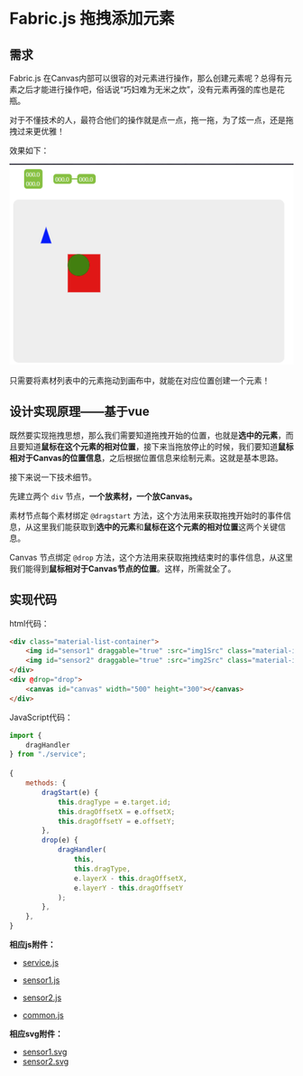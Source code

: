 # Fabric.js 拖拽添加元素

## 需求

Fabric.js 在Canvas内部可以很容的对元素进行操作，那么创建元素呢？总得有元素之后才能进行操作吧，俗话说“巧妇难为无米之炊”，没有元素再强的库也是花瓶。

对于不懂技术的人，最符合他们的操作就是点一点，拖一拖，为了炫一点，还是拖拽过来更优雅！

效果如下：

![拖拽创建元素效果](assets/gifs/拖拽创建元素效果.gif)

只需要将素材列表中的元素拖动到画布中，就能在对应位置创建一个元素！

## 设计实现原理——基于vue

既然要实现拖拽思想，那么我们需要知道拖拽开始的位置，也就是**选中的元素**，而且要知道**鼠标在这个元素的相对位置**，接下来当拖放停止的时候，我们要知道**鼠标相对于Canvas的位置信息**，之后根据位置信息来绘制元素。这就是基本思路。

接下来说一下技术细节。

先建立两个 `div` 节点，**一个放素材，一个放Canvas。**

素材节点每个素材绑定 `@dragstart` 方法，这个方法用来获取拖拽开始时的事件信息，从这里我们能获取到**选中的元素**和**鼠标在这个元素的相对位置**这两个关键信息。

Canvas 节点绑定 `@drop` 方法，这个方法用来获取拖拽结束时的事件信息，从这里我们能得到**鼠标相对于Canvas节点的位置**。这样，所需就全了。

## 实现代码

html代码：

``` html
<div class="material-list-container">
    <img id="sensor1" draggable="true" :src="img1Src" class="material-img" @dragstart="dragStart" />
    <img id="sensor2" draggable="true" :src="img2Src" class="material-img" @dragstart="dragStart" />
</div>
<div @drop="drop">
    <canvas id="canvas" width="500" height="300"></canvas>
</div>
```

JavaScript代码：

``` javascript
import {
    dragHandler
} from "./service";

{
    methods: {
        dragStart(e) {
            this.dragType = e.target.id;
            this.dragOffsetX = e.offsetX;
            this.dragOffsetY = e.offsetY;
        },
        drop(e) {
            dragHandler(
                this,
                this.dragType,
                e.layerX - this.dragOffsetX,
                e.layerY - this.dragOffsetY
            );
        },
    },
}
```

**相应js附件：**

* [service.js](assets/files/拖拽添加元素_service.js)

* [sensor1.js](assets/files/拖拽添加元素_sensor1.js)

* [sensor2.js](assets/files/拖拽添加元素_sensor2.js)

* [common.js](assets/files/拖拽添加元素_common.js)

**相应svg附件：**

* [sensor1.svg](assets/files/拖拽添加元素_sensor1.svg)
* [sensor2.svg](assets/files/拖拽添加元素_sensor2.svg)
